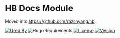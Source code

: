 # HB Docs Module

Moved into https://github.com/razonyang/hb.

[![Used By](https://img.shields.io/badge/dynamic/json?color=success&label=used+by&query=repositories_humanize&logo=hugo&style=flat-square&url=https://api.razonyang.com/v1/github/dependents/razonyang/hb-docs)](https://github.com/razonyang/hb-docs/network/dependents)
![Hugo Requirements](https://img.shields.io/badge/dynamic/json?color=important&label=requirements&query=requirements&logo=hugo&style=flat-square&url=https://api.razonyang.com/v1/hugo/modules/github.com/razonyang/hb-docs)
[![License](https://img.shields.io/github/license/razonyang/hb-docs?style=flat-square)](https://github.com/razonyang/hb-docs/blob/main/LICENSE)
[![Version](https://img.shields.io/github/v/tag/razonyang/hb-docs?label=version&style=flat-square)](https://github.com/razonyang/hb-docs/tags)
